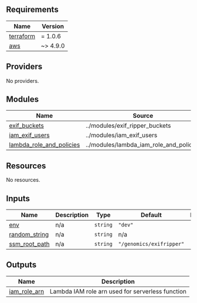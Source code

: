 <!-- BEGIN_TF_DOCS -->
## Requirements

| Name | Version |
|------|---------|
| <a name="requirement_terraform"></a> [terraform](#requirement\_terraform) | = 1.0.6 |
| <a name="requirement_aws"></a> [aws](#requirement\_aws) | ~> 4.9.0 |

## Providers

No providers.

## Modules

| Name | Source | Version |
|------|--------|---------|
| <a name="module_exif_buckets"></a> [exif\_buckets](#module\_exif\_buckets) | ../modules/exif_ripper_buckets | n/a |
| <a name="module_iam_exif_users"></a> [iam\_exif\_users](#module\_iam\_exif\_users) | ../modules/iam_exif_users | n/a |
| <a name="module_lambda_role_and_policies"></a> [lambda\_role\_and\_policies](#module\_lambda\_role\_and\_policies) | ../modules/lambda_iam_role_and_policies | n/a |

## Resources

No resources.

## Inputs

| Name | Description | Type | Default | Required |
|------|-------------|------|---------|:--------:|
| <a name="input_env"></a> [env](#input\_env) | n/a | `string` | `"dev"` | no |
| <a name="input_random_string"></a> [random\_string](#input\_random\_string) | n/a | `string` | n/a | yes |
| <a name="input_ssm_root_path"></a> [ssm\_root\_path](#input\_ssm\_root\_path) | n/a | `string` | `"/genomics/exifripper"` | no |

## Outputs

| Name | Description |
|------|-------------|
| <a name="output_iam_role_arn"></a> [iam\_role\_arn](#output\_iam\_role\_arn) | Lambda IAM role arn used for serverless function |
<!-- END_TF_DOCS -->